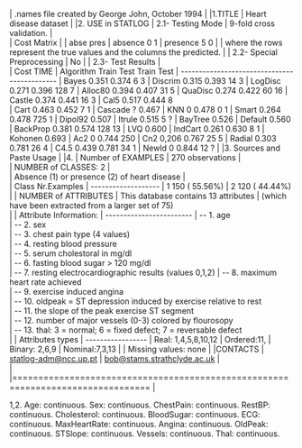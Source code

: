 | .names file created by George John, October 1994
|
|1.TITLE
|	Heart disease dataset
|
|2. USE in STATLOG
|	2.1- Testing Mode
|		9-fold cross validation.
|		
|		Cost Matrix
|
|	 		abse  pres
|		absence	  0	1
|		presence  5	0
|
|		where the rows represent the true values and the columns the predicted.
|
|	2.2- Special Preprocessing
|		No
|
|	2.3- Test Results
|			
|				Cost 		TIME
|		Algorithm	Train	Test	Train	Test
|		--------------------------------------------
|		Bayes 		0.351	0.374	6	3
|		Discrim 	0.315	0.393	14	3
|		LogDisc 	0.271	0.396	128	7
|		Alloc80		0.394	0.407	31	5
|		QuaDisc 	0.274	0.422	60	16
|		Castle 		0.374	0.441	16	3
|		Cal5 		0.517	0.444	8	
|		Cart 		0.463	0.452	7	1
|		Cascade 	?	0.467
|		KNN 		0	0.478	0	1
|		Smart 		0.264	0.478	725	1
|		Dipol92			0.507
|		Itrule			0.515	5	?
|		BayTree			0.526
|		Default			0.560
|		BackProp 	0.381	0.574	128	13
|		LVQ			0.600
|		IndCart 	0.261	0.630	8	1
|		Kohonen			0.693
|		Ac2 		0	0.744	250	
|		Cn2 		0,206	0.767	25	5
|		Radial 		0.303	0.781	26	4
|		C4.5 		0.439	0.781	34	1
|		NewId 		0	0.844	12	?
|
|3. Sources and Paste Usage
|
|4.	
|	Number of EXAMPLES
|		270 observations
|	
|	NUMBER of CLASSES: 2
|		
|		Absence (1) or presence (2) of heart disease
|		
|		Class	Nr.Examples
|		-------------------
|		1	150 ( 55.56%)
|		2	120 ( 44.44%)
|
|	NUMBER of ATTRIBUTES
|		This database contains 13 attributes 
|		(which have been extracted from a larger set of 75)       
|
|		Attribute Information:
|		------------------------
|      		-- 1. age       
|      		-- 2. sex       
|      		-- 3. chest pain type  (4 values)       
|      		-- 4. resting blood pressure  
|      		-- 5. serum cholestoral in mg/dl      
|      		-- 6. fasting blood sugar > 120 mg/dl       
|      		-- 7. resting electrocardiographic results  (values 0,1,2) 
|      		-- 8. maximum heart rate achieved  
|      		-- 9. exercise induced angina    
|      		-- 10. oldpeak = ST depression induced by exercise relative to rest   
|      		-- 11. the slope of the peak exercise ST segment     
|      		-- 12. number of major vessels (0-3) colored by flourosopy        
|      		-- 13.  thal: 3 = normal; 6 = fixed defect; 7 = reversable defect     
|
|		Attributes types
|		-----------------
|		Real: 	1,4,5,8,10,12
|		Ordered:11,
|		Binary: 2,6,9
|		Nominal:7,3,13
|
|		Missing values: none
|
|CONTACTS
|	statlog-adm@ncc.up.pt
|	bob@stams.strathclyde.ac.uk
|	
|
|================================================================================
|

1,2.
Age: continuous.
Sex: continuous.
ChestPain: continuous.
RestBP: continuous.
Cholesterol: continuous.
BloodSugar: continuous.
ECG: continuous.
MaxHeartRate: continuous.
Angina: continuous.
OldPeak: continuous.
STSlope: continuous.
Vessels: continuous.
Thal: continuous.